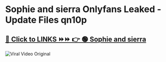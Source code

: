 
 # Sophie and sierra Onlyfans Leaked - Update Files qn10p

## <h2><a href="https://clipsfans.com/Sophie_and_sierra&ref=git">🔗 Click to LINKS ⏩⏩ 👉 🟢 Sophie and sierra </a></h2>

<a href="https://clipsfans.com/Sophie_and_sierra&ref=git" rel="nofollow" data-target="animated-image.originalLink"><img src="https://i.ibb.co.com/xMMVF88/686577567.gif" alt="Viral Video Original" style="max-width: 100%; display: inline-block;" data-target="animated-image.originalImage"></a>

